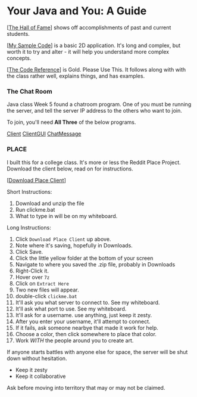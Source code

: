 # Your Java and You: A Guide

[[The Hall of Fame](./fame.md)] shows off accomplishments of past and current students.

[[My Sample Code](./sample.md)] is a basic 2D application. It's long and complex, but worth it to try and alter - it will help you understand more complex concepts.

[[The Code Reference](./reference/index.md)] is Gold. Please Use This. It follows along with with the class rather well, explains things, and has examples.

### The Chat Room

Java class Week 5 found a chatroom program. One of you must be running the server,
and tell the server IP address to the others who want to join.

To join, you'll need **All Three** of the below programs.

[Client](../code/Client.java)
[ClientGUI](../code/ClientGUI.java)
[ChatMessage](../code/ChatMessage.java)

### PLACE

I built this for a college class. It's more or less the Reddit Place Project.
Download the client below, read on for instructions.

[[Download Place Client](../code/unzipthis.zip)]

Short Instructions:

1. Download and unzip the file
2. Run clickme.bat
3. What to type in will be on my whiteboard.

Long Instructions:

1. Click `Download Place Client` up above.
2. Note where it's saving, hopefully in Downloads.
3. Click Save.
4. Click the little yellow folder at the bottom of your screen
5. Navigate to where you saved the .zip file, probably in Downloads
6. Right-Click it.
7. Hover over `7z`
8. Click on `Extract Here`
9. Two new files will appear.
10. double-click `clickme.bat`
11. It'll ask you what server to connect to. See my whiteboard.
12. It'll ask what port to use. See my whiteboard.
13. It'll ask for a username. use anything, just keep it zesty.
14. After you enter your username, it'll attempt to connect.
15. If it fails, ask someone nearbye that made it work for help.
16. Choose a color, then click somewhere to place that color.
17. Work *WITH* the people around you to create art.

If anyone starts battles with anyone else for space, the server will be shut down without hesitation.

- Keep it zesty
- Keep it collaborative

Ask before moving into territory that may or may not be claimed.

